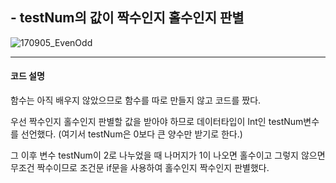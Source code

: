 ## - testNum의 값이 짝수인지 홀수인지 판별

![170905_EvenOdd](https://github.com/simajune/iOS_School/blob/master/Users/pro/Desktop/myGits/Fastcampus/Img/170905_EvenOdd.png)

** **

#### 코드 설명

함수는 아직 배우지 않았으므로 함수를 따로 만들지 않고 코드를 짰다.

우선 짝수인지 홀수인지 판별할 값을 받아야 하므로 데이터타입이 Int인 testNum변수를 선언했다. (여기서 testNum은 0보다 큰 양수만 받기로 한다.)

그 이후 변수 testNum이 2로 나누었을 때 나머지가 1이 나오면 홀수이고 그렇지 않으면 무조건 짝수이므로 조건문 if문을 사용하여 홀수인지 짝수인지 판별했다.